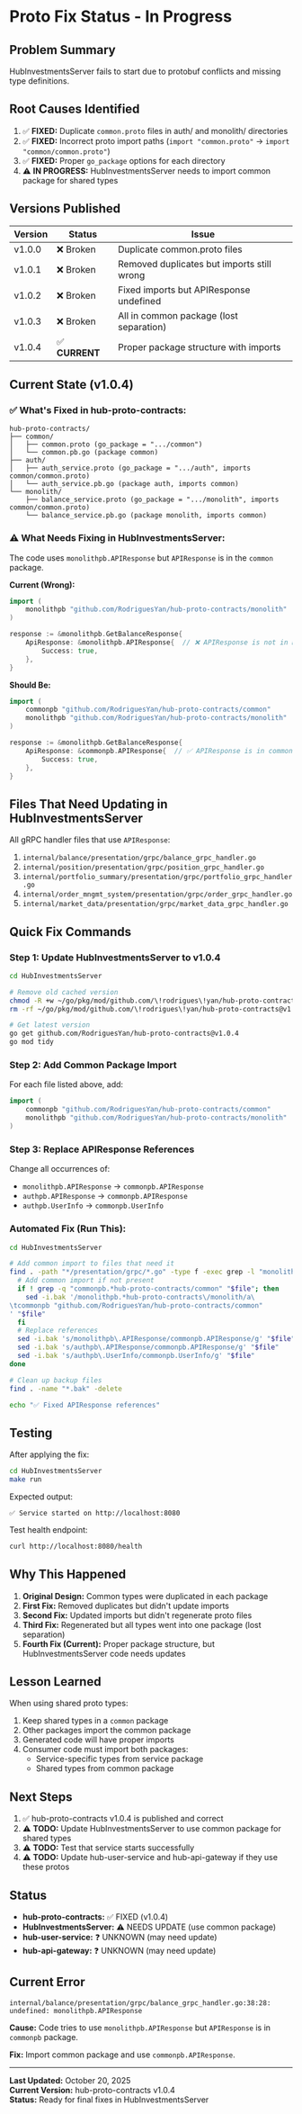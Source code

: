 # Proto Fix Status - In Progress

## Problem Summary

HubInvestmentsServer fails to start due to protobuf conflicts and missing type definitions.

## Root Causes Identified

1. ✅ **FIXED:** Duplicate `common.proto` files in auth/ and monolith/ directories
2. ✅ **FIXED:** Incorrect proto import paths (`import "common.proto"` → `import "common/common.proto"`)
3. ✅ **FIXED:** Proper `go_package` options for each directory
4. ⚠️ **IN PROGRESS:** HubInvestmentsServer needs to import common package for shared types

## Versions Published

| Version | Status | Issue |
|---------|--------|-------|
| v1.0.0 | ❌ Broken | Duplicate common.proto files |
| v1.0.1 | ❌ Broken | Removed duplicates but imports still wrong |
| v1.0.2 | ❌ Broken | Fixed imports but APIResponse undefined |
| v1.0.3 | ❌ Broken | All in common package (lost separation) |
| v1.0.4 | ✅ **CURRENT** | Proper package structure with imports |

## Current State (v1.0.4)

### ✅ What's Fixed in hub-proto-contracts:

```
hub-proto-contracts/
├── common/
│   ├── common.proto (go_package = ".../common")
│   └── common.pb.go (package common)
├── auth/
│   ├── auth_service.proto (go_package = ".../auth", imports common/common.proto)
│   └── auth_service.pb.go (package auth, imports common)
└── monolith/
    ├── balance_service.proto (go_package = ".../monolith", imports common/common.proto)
    └── balance_service.pb.go (package monolith, imports common)
```

### ⚠️ What Needs Fixing in HubInvestmentsServer:

The code uses `monolithpb.APIResponse` but `APIResponse` is in the `common` package.

**Current (Wrong):**
```go
import (
    monolithpb "github.com/RodriguesYan/hub-proto-contracts/monolith"
)

response := &monolithpb.GetBalanceResponse{
    ApiResponse: &monolithpb.APIResponse{  // ❌ APIResponse is not in monolith package
        Success: true,
    },
}
```

**Should Be:**
```go
import (
    commonpb "github.com/RodriguesYan/hub-proto-contracts/common"
    monolithpb "github.com/RodriguesYan/hub-proto-contracts/monolith"
)

response := &monolithpb.GetBalanceResponse{
    ApiResponse: &commonpb.APIResponse{  // ✅ APIResponse is in common package
        Success: true,
    },
}
```

## Files That Need Updating in HubInvestmentsServer

All gRPC handler files that use `APIResponse`:

1. `internal/balance/presentation/grpc/balance_grpc_handler.go`
2. `internal/position/presentation/grpc/position_grpc_handler.go`
3. `internal/portfolio_summary/presentation/grpc/portfolio_grpc_handler.go`
4. `internal/order_mngmt_system/presentation/grpc/order_grpc_handler.go`
5. `internal/market_data/presentation/grpc/market_data_grpc_handler.go`

## Quick Fix Commands

### Step 1: Update HubInvestmentsServer to v1.0.4

```bash
cd HubInvestmentsServer

# Remove old cached version
chmod -R +w ~/go/pkg/mod/github.com/\!rodrigues\!yan/hub-proto-contracts@v1.0.2
rm -rf ~/go/pkg/mod/github.com/\!rodrigues\!yan/hub-proto-contracts@v1.0.2

# Get latest version
go get github.com/RodriguesYan/hub-proto-contracts@v1.0.4
go mod tidy
```

### Step 2: Add Common Package Import

For each file listed above, add:

```go
import (
    commonpb "github.com/RodriguesYan/hub-proto-contracts/common"
    monolithpb "github.com/RodriguesYan/hub-proto-contracts/monolith"
)
```

### Step 3: Replace APIResponse References

Change all occurrences of:
- `monolithpb.APIResponse` → `commonpb.APIResponse`
- `authpb.APIResponse` → `commonpb.APIResponse`
- `authpb.UserInfo` → `commonpb.UserInfo`

### Automated Fix (Run This):

```bash
cd HubInvestmentsServer

# Add common import to files that need it
find . -path "*/presentation/grpc/*.go" -type f -exec grep -l "monolithpb.APIResponse\|authpb.APIResponse" {} \; | while read file; do
  # Add common import if not present
  if ! grep -q "commonpb.*hub-proto-contracts/common" "$file"; then
    sed -i.bak '/monolithpb.*hub-proto-contracts\/monolith/a\
\tcommonpb "github.com/RodriguesYan/hub-proto-contracts/common"
' "$file"
  fi
  # Replace references
  sed -i.bak 's/monolithpb\.APIResponse/commonpb.APIResponse/g' "$file"
  sed -i.bak 's/authpb\.APIResponse/commonpb.APIResponse/g' "$file"
  sed -i.bak 's/authpb\.UserInfo/commonpb.UserInfo/g' "$file"
done

# Clean up backup files
find . -name "*.bak" -delete

echo "✅ Fixed APIResponse references"
```

## Testing

After applying the fix:

```bash
cd HubInvestmentsServer
make run
```

Expected output:
```
✅ Service started on http://localhost:8080
```

Test health endpoint:
```bash
curl http://localhost:8080/health
```

## Why This Happened

1. **Original Design:** Common types were duplicated in each package
2. **First Fix:** Removed duplicates but didn't update imports
3. **Second Fix:** Updated imports but didn't regenerate proto files
4. **Third Fix:** Regenerated but all types went into one package (lost separation)
5. **Fourth Fix (Current):** Proper package structure, but HubInvestmentsServer code needs updates

## Lesson Learned

When using shared proto types:
1. Keep shared types in a `common` package
2. Other packages import the common package
3. Generated code will have proper imports
4. Consumer code must import both packages:
   - Service-specific types from service package
   - Shared types from common package

## Next Steps

1. ✅ hub-proto-contracts v1.0.4 is published and correct
2. ⚠️ **TODO:** Update HubInvestmentsServer to use common package for shared types
3. ⚠️ **TODO:** Test that service starts successfully
4. ⚠️ **TODO:** Update hub-user-service and hub-api-gateway if they use these protos

## Status

- **hub-proto-contracts:** ✅ FIXED (v1.0.4)
- **HubInvestmentsServer:** ⚠️ NEEDS UPDATE (use common package)
- **hub-user-service:** ❓ UNKNOWN (may need update)
- **hub-api-gateway:** ❓ UNKNOWN (may need update)

## Current Error

```
internal/balance/presentation/grpc/balance_grpc_handler.go:38:28: undefined: monolithpb.APIResponse
```

**Cause:** Code tries to use `monolithpb.APIResponse` but `APIResponse` is in `commonpb` package.

**Fix:** Import common package and use `commonpb.APIResponse`.

---

**Last Updated:** October 20, 2025  
**Current Version:** hub-proto-contracts v1.0.4  
**Status:** Ready for final fixes in HubInvestmentsServer


